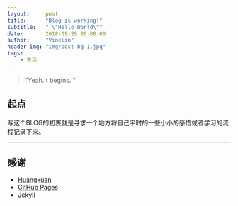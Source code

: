 ```yaml
---
layout:     post
title:      "Blog is working!"
subtitle:   " \"Hello World\""
date:       2018-09-29 00:00:00
author:     "Vinelin"
header-img: "img/post-bg-1.jpg"
tags:
    - 生活
---
```


> “Yeah.It begins. ”

## 起点

写这个BLOG的初衷就是寻求一个地方将自己平时的一些小小的感悟或者学习的流程记录下来。

---

## 感谢

* [Huangxuan](https://github.com/Huxpro/huxpro.github.io)
* [GitHub Pages](https://pages.github.com/)
* [Jekyll](http://jekyllrb.com/)
